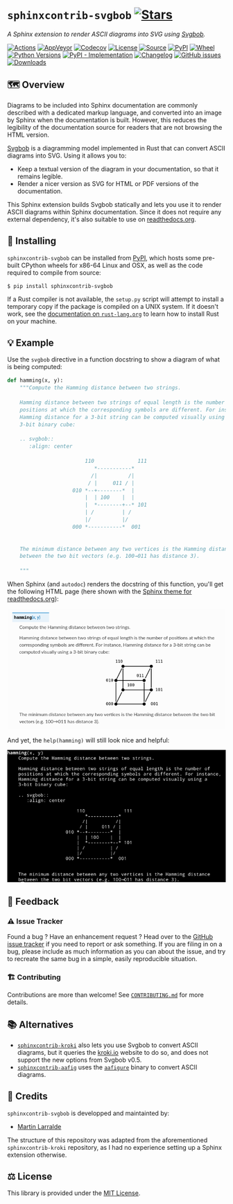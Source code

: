 # `sphinxcontrib-svgbob` [![Stars](https://img.shields.io/github/stars/althonos/sphinxcontrib-svgbob.svg?style=social&maxAge=3600&label=Star)](https://github.com/althonos/sphinxcontrib-svgbob/stargazers)

*A Sphinx extension to render ASCII diagrams into SVG using [Svgbob](https://github.com/ivanceras/svgbob).*


[![Actions](https://img.shields.io/github/workflow/status/althonos/sphinxcontrib-svgbob/Test?style=flat-square&maxAge=600)](https://github.com/althonos/sphinxcontrib-svgbob/actions)
[![AppVeyor](https://img.shields.io/appveyor/ci/althonos/sphinxcontrib-svgbob/master?logo=appveyor&style=flat-square&maxAge=600)](https://ci.appveyor.com/project/althonos/sphinxcontrib-svgbob)
[![Codecov](https://img.shields.io/codecov/c/gh/althonos/sphinxcontrib-svgbob/master.svg?style=flat-square&maxAge=600)](https://codecov.io/gh/althonos/sphinxcontrib-svgbob)
[![License](https://img.shields.io/badge/license-MIT-blue.svg?style=flat-square&maxAge=2678400)](https://choosealicense.com/licenses/mit/)
[![Source](https://img.shields.io/badge/source-GitHub-303030.svg?maxAge=2678400&style=flat-square)](https://github.com/althonos/sphinxcontrib-svgbob/)
[![PyPI](https://img.shields.io/pypi/v/sphinxcontrib-svgbob.svg?style=flat-square&maxAge=600)](https://pypi.org/project/sphinxcontrib-svgbob)
[![Wheel](https://img.shields.io/pypi/wheel/sphinxcontrib-svgbob.svg?style=flat-square&maxAge=2678400)](https://pypi.org/project/sphinxcontrib-svgbob/#files)
[![Python Versions](https://img.shields.io/pypi/pyversions/sphinxcontrib-svgbob.svg?style=flat-square&maxAge=600)](https://pypi.org/project/sphinxcontrib-svgbob/#files)
[![PyPI - Implementation](https://img.shields.io/pypi/implementation/sphinxcontrib-svgbob.svg?style=flat-square&maxAge=600)](https://pypi.org/project/sphinxcontrib-svgbob/#files)
[![Changelog](https://img.shields.io/badge/keep%20a-changelog-8A0707.svg?maxAge=2678400&style=flat-square)](https://github.com/althonos/sphinxcontrib-svgbob/blob/master/CHANGELOG.md)
[![GitHub issues](https://img.shields.io/github/issues/althonos/sphinxcontrib-svgbob.svg?style=flat-square&maxAge=600)](https://github.com/althonos/sphinxcontrib-svgbob/issues)
[![Downloads](https://img.shields.io/badge/dynamic/json?style=flat-square&color=303f9f&maxAge=86400&label=downloads&query=%24.total_downloads&url=https%3A%2F%2Fapi.pepy.tech%2Fapi%2Fprojects%2Fsphinxcontrib-svgbob)](https://pepy.tech/project/sphinxcontrib-svgbob)


## 🗺️ Overview

Diagrams to be included into Sphinx documentation are commonly described
with a dedicated markup language, and converted into an image by Sphinx when
the documentation is built. However, this reduces the legibility of the
documentation source for readers that are not browsing the HTML version.

[Svgbob](https://github.com/ivanceras/svgbob) is a diagramming model implemented
in Rust that can convert ASCII diagrams into SVG. Using it allows you to:

* Keep a textual version of the diagram in your documentation, so that it remains legible.
* Render a nicer version as SVG for HTML or PDF versions of the documentation.

This Sphinx extension builds Svgbob statically and lets you use it to render
ASCII diagrams within Sphinx documentation. Since it does not require any external
dependency, it's also suitable to use on [readthedocs.org](https://readthedocs.org).


## 🔧 Installing

`sphinxcontrib-svgbob` can be installed from [PyPI](https://pypi.org/project/sphinxcontrib-svgbob/),
which hosts some pre-built CPython wheels for x86-64 Linux and OSX, as well as the code required
to compile from source:
```console
$ pip install sphinxcontrib-svgbob
```

If a Rust compiler is not available, the `setup.py` script will attempt to
install a temporary copy if the package is compiled on a UNIX system. If
it doesn't work, see the
[documentation on `rust-lang.org`](https://forge.rust-lang.org/other-installation-methods.html)
to learn how to install Rust on your machine.


## 💡 Example

Use the `svgbob` directive in a function docstring to show a diagram of what
is being computed:

```python
def hamming(x, y):
    """Compute the Hamming distance between two strings.

    Hamming distance between two strings of equal length is the number of
    positions at which the corresponding symbols are different. For instance,
    Hamming distance for a 3-bit string can be computed visually using a
    3-bit binary cube:

    .. svgbob::
       :align: center

                         110              111                          
                            *-----------*      
                           /|          /|
                          / |     011 / |     
                     010 *--+--------*  |
                         |  | 100    |  |
                         |  *--------+--* 101
                         | /         | /
                         |/          |/
                     000 *-----------*  001


    The minimum distance between any two vertices is the Hamming distance
    between the two bit vectors (e.g. 100→011 has distance 3).

    """
```

When Sphinx (and `autodoc`) renders the docstring of this function, you'll get
the following HTML page (here shown with the [Sphinx theme for readthedocs.org](https://github.com/readthedocs/sphinx_rtd_theme)):

![example1.html.png](https://raw.githubusercontent.com/althonos/sphinxcontrib-svgbob/master/static/example1.html.png)

And yet, the `help(hamming)` will still look nice and helpful:

![example1.console.png](https://raw.githubusercontent.com/althonos/sphinxcontrib-svgbob/master/static/example1.console.png)


## 💭 Feedback

### ⚠️ Issue Tracker

Found a bug ? Have an enhancement request ? Head over to the [GitHub issue
tracker](https://github.com/althonos/sphinxcontrib-svgbob/issues) if you need to report
or ask something. If you are filing in on a bug, please include as much
information as you can about the issue, and try to recreate the same bug
in a simple, easily reproducible situation.

### 🏗️ Contributing

Contributions are more than welcome! See [`CONTRIBUTING.md`](https://github.com/althonos/sphinxcontrib-svgbob/blob/master/CONTRIBUTING.md) for more details.


## 📚 Alternatives

* [`sphinxcontrib-kroki`](https://github.com/sphinx-contrib/kroki/) also lets you
  use Svgbob to convert ASCII diagrams, but it queries the
  [kroki.io](https://kroki.io/) website to do so, and does not support the
  new options from Svgbob v0.5.
* [`sphinxcontrib-aafig`](https://github.com/sphinx-contrib/aafig) uses the
  [`aafigure`](https://launchpad.net/aafigure) binary to convert ASCII diagrams.


## 🔨 Credits

`sphinxcontrib-svgbob` is developped and maintainted by:
- [Martin Larralde](https://github.com/althonos)

The structure of this repository was adapted from the aforementioned
`sphinxcontrib-kroki` repository, as I had no experience setting up a
Sphinx extension otherwise.


## ⚖️ License

This library is provided under the [MIT License](https://choosealicense.com/licenses/mit/).
